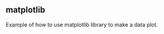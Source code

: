 matplotlib
------------------------------
Example of how to use matplotlib library to make a data plot.
